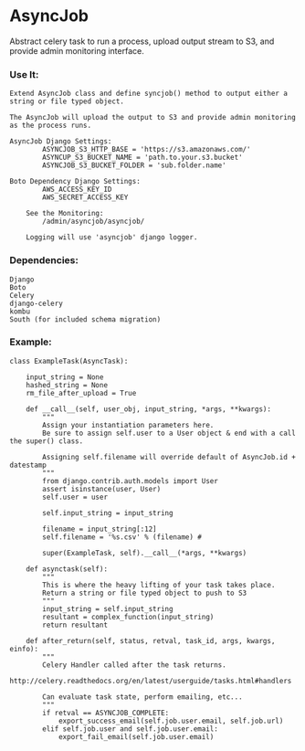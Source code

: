 # AsyncJob

Abstract celery task to run a process, upload output stream to S3, and provide admin monitoring interface.

### Use It:
	Extend AsyncJob class and define syncjob() method to output either a string or file typed object.

	The AsyncJob will upload the output to S3 and provide admin monitoring as the process runs.

	AsyncJob Django Settings:
            ASYNCJOB_S3_HTTP_BASE = 'https://s3.amazonaws.com/'
            ASYNCUP_S3_BUCKET_NAME = 'path.to.your.s3.bucket'
            ASYNCJOB_S3_BUCKET_FOLDER = 'sub.folder.name' 

	Boto Dependency Django Settings:
            AWS_ACCESS_KEY_ID
            AWS_SECRET_ACCESS_KEY

        See the Monitoring:
            /admin/asyncjob/asyncjob/

        Logging will use 'asyncjob' django logger.


### Dependencies:
    Django
    Boto
    Celery
    django-celery
    kombu
    South (for included schema migration)


### Example:

    class ExampleTask(AsyncTask):

        input_string = None
        hashed_string = None
        rm_file_after_upload = True

        def __call__(self, user_obj, input_string, *args, **kwargs):
            """
            Assign your instantiation parameters here.
            Be sure to assign self.user to a User object & end with a call the super() class.

            Assigning self.filename will override default of AsyncJob.id + datestamp
            """
            from django.contrib.auth.models import User
            assert isinstance(user, User)
            self.user = user
    
            self.input_string = input_string

            filename = input_string[:12]
            self.filename = '%s.csv' % (filename) # 

            super(ExampleTask, self).__call__(*args, **kwargs)

        def asynctask(self):
            """
            This is where the heavy lifting of your task takes place.
            Return a string or file typed object to push to S3
            """
            input_string = self.input_string
            resultant = complex_function(input_string)
            return resultant

        def after_return(self, status, retval, task_id, args, kwargs, einfo):
            """
            Celery Handler called after the task returns.
            http://celery.readthedocs.org/en/latest/userguide/tasks.html#handlers

            Can evaluate task state, perform emailing, etc...
            """
            if retval == ASYNCJOB_COMPLETE:
                export_success_email(self.job.user.email, self.job.url)
            elif self.job.user and self.job.user.email:
                export_fail_email(self.job.user.email)


